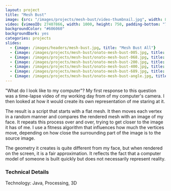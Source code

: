 ```yaml
---
layout: project
title: "Mesh Bust"
image: {src: "/images/projects/mesh-bust/video-thumbnail.jpg", width: 890, height: 587}
video: {vimeoID: 27407866, width: 1000, height: 750, padding-bottom: "75%"}
backgroundColor: "#606060"
backgroundDark: yes
categories: projects
slides:
  - {image: /images/headers/mesh-bust.jpg, title: "Mesh Bust All"}
  - {image: /images/projects/mesh-bust/onato-mesh-bust-005.jpg, title: "Mesh Bust 5"}
  - {image: /images/projects/mesh-bust/onato-mesh-bust-068.jpg, title: "Mesh Bust 68"}
  - {image: /images/projects/mesh-bust/onato-mesh-bust-200.jpg, title: "Mesh Bust 200"}
  - {image: /images/projects/mesh-bust/onato-mesh-bust-400.jpg, title: "Mesh Bust 400"}
  - {image: /images/projects/mesh-bust/onato-mesh-bust-689.jpg, title: "Mesh Bust 689"}
  - {image: /images/projects/mesh-bust/onato-mesh-bust-angle.jpg, title: "Mesh Bust Angle"}
---
```

"What do I look like to my computer"? My first response to this question was a time-lapse video of my working day from of my computer's camera. I then looked at how it would create its own representation of me staring at it. 

The result is a script that starts with a flat mesh. It then moves each vertex in a random 
manner and compares the rendered mesh with an image of my face. It repeats 
this process over and over, trying to get closer to the image it has of me. I use a fitness 
algorithm that influences how much the vertices move, depending on how close the surrounding part of the image is to the source image.

The geometry it creates is quite different from my face, but when rendered on the 
screen, it is a fair approximation. It reflects the fact that a computer model of 
someone is built quickly but does not necessarily represent reality.

### Technical Details
Technology: Java, Processing, 3D
